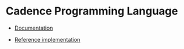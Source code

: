 # Cadence Programming Language

- [Documentation](https://github.com/onflow/cadence/tree/master/docs)

- [Reference implementation](https://github.com/onflow/cadence/tree/master/runtime)

